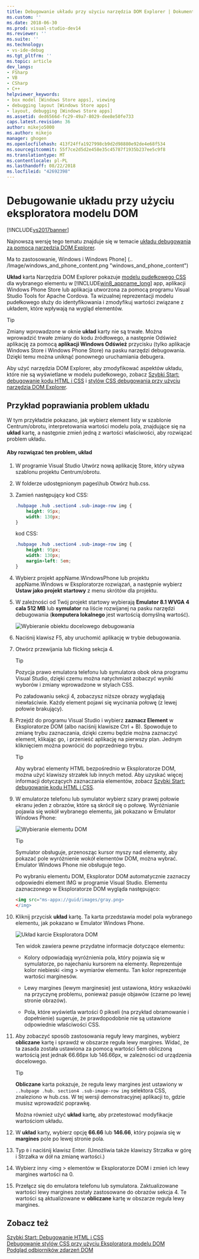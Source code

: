 ```yaml
---
title: Debugowanie układu przy użyciu narzędzia DOM Explorer | Dokumentacja firmy Microsoft
ms.custom: ''
ms.date: 2018-06-30
ms.prod: visual-studio-dev14
ms.reviewer: ''
ms.suite: ''
ms.technology:
- vs-ide-debug
ms.tgt_pltfrm: ''
ms.topic: article
dev_langs:
- FSharp
- VB
- CSharp
- C++
helpviewer_keywords:
- box model [Windows Store apps], viewing
- debugging layout [Windows Store apps]
- layout, debugging [Windows Store apps]
ms.assetid: ded6566d-fc29-49a7-8029-dee8e50fe733
caps.latest.revision: 36
author: mikejo5000
ms.author: mikejo
manager: ghogen
ms.openlocfilehash: 413f24ffa1927998cb9d2d98880e92de4e68f534
ms.sourcegitcommit: 55f7ce2d5d2e458e35c45787f1935b237ee5c9f8
ms.translationtype: MT
ms.contentlocale: pl-PL
ms.lasthandoff: 08/22/2018
ms.locfileid: "42692398"
---
```

# <a name="debug-layout-using-dom-explorer"></a>Debugowanie układu przy użyciu eksploratora modelu DOM
[!INCLUDE[vs2017banner](../includes/vs2017banner.md)]

Najnowszą wersję tego tematu znajduje się w temacie [układu debugowania za pomocą narzędzia DOM Explorer](https://docs.microsoft.com/visualstudio/debugger/debug-layout-using-dom-explorer).  
  
Ma to zastosowanie, Windows i Windows Phone] (.. /Image/windows_and_phone_content.png "windows_and_phone_content")  
  
 **Układ** karta Narzędzia DOM Explorer pokazuje [modelu pudełkowego CSS](http://go.microsoft.com/fwlink/?LinkID=238778) dla wybranego elementu w [!INCLUDE[win8_appname_long](../includes/win8-appname-long-md.md)] app, aplikacji Windows Phone Store lub aplikacja utworzona za pomocą programu Visual Studio Tools for Apache Cordova. Ta wizualnej reprezentacji modelu pudełkowego służy do identyfikowania i zmodyfikuj wartości związane z układem, które wpływają na wygląd elementów.  
  
> [!TIP]
>  Zmiany wprowadzone w oknie **układ** karty nie są trwałe. Można wprowadzić trwałe zmiany do kodu źródłowego, a następnie Odśwież aplikację za pomocą **aplikacji Windows Odśwież** przycisku (tylko aplikacje Windows Store i Windows Phone Store) na pasku narzędzi debugowania. Dzięki temu można uniknąć ponownego uruchamiania debugera.  
  
 Aby użyć narzędzia DOM Explorer, aby zmodyfikować aspektów układu, które nie są wyświetlane w modelu pudełkowego, zobacz [Szybki Start: debugowanie kodu HTML i CSS](../debugger/quickstart-debug-html-and-css.md) i [stylów CSS debugowania przy użyciu narzędzia DOM Explorer](../debugger/debug-css-styles-using-dom-explorer.md).  
  
## <a name="example-of-fixing-a-layout-issue"></a>Przykład poprawiania problem układu  
 W tym przykładzie pokazano, jak wybierz element listy w szablonie Centrum/obrotu, interpretowania wartości modelu pola, znajdujące się na **układ** kartę, a następnie zmień jedną z wartości właściwości, aby rozwiązać problem układu.  
  
#### <a name="to-fix-the-layout-issue"></a>Aby rozwiązać ten problem, układ  
  
1.  W programie Visual Studio Utwórz nową aplikację Store, który używa szablonu projektu Centrum/obrotu.  
  
2.  W folderze udostępnionym pages\hub Otwórz hub.css.  
  
3.  Zamień następujący kod CSS:  
  
    ```css  
    .hubpage .hub .section4 .sub-image-row img {  
        height: 95px;  
        width: 130px;  
    }  
    ```  
  
     kod CSS:  
  
    ```css  
    .hubpage .hub .section4 .sub-image-row img {  
        height: 95px;  
        width: 130px;  
        margin-left: 5em;  
    }  
    ```  
  
4.  Wybierz projekt appName.WindowsPhone lub projektu appName.Windows w Eksploratorze rozwiązań, a następnie wybierz **Ustaw jako projekt startowy** z menu skrótów dla projektu.  
  
5.  W zależności od Twój projekt startowy wybierają **Emulator 8.1 WVGA 4 cala 512 MB** lub **symulator** na liście rozwijanej na pasku narzędzi debugowania (**komputera lokalnego** jest wartością domyślną wartość).  
  
     ![Wybieranie obiektu docelowego debugowania](../debugger/media/js-dom-debug-target-emu.png "JS_DOM_Debug_Target_Emu")  
  
6.  Naciśnij klawisz F5, aby uruchomić aplikację w trybie debugowania.  
  
7.  Otwórz przewijania lub flicking sekcja 4.  
  
    > [!TIP]
    >  Pozycja prawo emulatora telefonu lub symulatora obok okna programu Visual Studio, dzięki czemu można natychmiast zobaczyć wyniki wyborów i zmiany wprowadzone w stylach CSS.  
  
     Po załadowaniu sekcji 4, zobaczysz niższe obrazy wyglądają niewłaściwie. Każdy element pojawi się wycinania połowę (z lewej połowie brakujący).  
  
8.  Przejdź do programu Visual Studio i wybierz **zaznacz Element** w Eksploratorze DOM (albo naciśnij klawisze Ctrl + B). Spowoduje to zmianę trybu zaznaczania, dzięki czemu będzie można zaznaczyć element, klikając go, i przenieść aplikację na pierwszy plan. Jednym kliknięciem można powrócić do poprzedniego trybu.  
  
    > [!TIP]
    >  Aby wybrać elementy HTML bezpośrednio w Eksploratorze DOM, można użyć klawiszy strzałek lub innych metod. Aby uzyskać więcej informacji dotyczących zaznaczania elementów, zobacz [Szybki Start: debugowanie kodu HTML i CSS](../debugger/quickstart-debug-html-and-css.md).  
  
9. W emulatorze telefonu lub symulator wybierz szary prawej połowie ekranu jeden z obrazów, które są skrócił się o połowę. Wyróżnianie pojawia się wokół wybranego elementu, jak pokazano w Emulator Windows Phone:  
  
     ![Wybieranie elementu DOM](../debugger/media/js-css-layout-select.png "JS_CSS_Layout_Select")  
  
    > [!TIP]
    >  Symulator obsługuje, przenosząc kursor myszy nad elementy, aby pokazać pole wyróżnienie wokół elementów DOM, można wybrać. Emulator Windows Phone nie obsługuje tego.  
  
     Po wybraniu elementu DOM, Eksplorator DOM automatycznie zaznaczy odpowiedni element IMG w programie Visual Studio. Elementu zaznaczonego w Eksploratorze DOM wygląda następująco:  
  
    ```html  
    <img src="ms-appx://guid/images/gray.png>   
    </img>  
    ```  
  
10. Kliknij przycisk **układ** kartę. Ta karta przedstawia model pola wybranego elementu, jak pokazano w Emulator Windows Phone.  
  
     ![Układ karcie Eksploratora DOM](../debugger/media/js-css-layout.png "JS_CSS_Layout")  
  
     Ten widok zawiera pewne przydatne informacje dotyczące elementu:  
  
    -   Kolory odpowiadają wyróżnienia pola, który pojawia się w symulatorze, po najechaniu kursorem na elementy. Reprezentuje kolor niebieski \<img > wymiarów elementu. Tan kolor reprezentuje wartości marginesów.  
  
    -   Lewy margines (lewym marginesie) jest ustawiona, który wskazówki na przyczynę problemu, ponieważ pasuje objawów (czarne po lewej stronie obrazów).  
  
    -   Pola, które wyświetla wartości 0 pikseli (na przykład obramowanie i dopełnienie) sugeruje, że prawdopodobnie nie są ustawione odpowiednie właściwości CSS.  
  
11. Aby zobaczyć sposób zastosowania reguły lewy margines, wybierz **obliczane** kartę i sprawdź w obszarze reguła lewy margines. Widać, że ta zasada została ustawiona za pomocą wartości 5em obliczoną wartością jest jednak 66.66px lub 146.66px, w zależności od urządzenia docelowego.  
  
    > [!TIP]
    >  **Obliczane** karta pokazuje, że reguła lewy margines jest ustawiony w `..hubpage .hub. section4 .sub-image-row img` selektora CSS, znaleziono w hub.css. W tej wersji demonstracyjnej aplikacji to, gdzie musisz wprowadzić poprawkę.  
  
     Można również użyć **układ** kartę, aby przetestować modyfikacje wartościom układu.  
  
12. W **układ** karty, wybierz opcję **66.66** lub **146.66**, który pojawia się w **margines** pole po lewej stronie pola.  
  
13. Typ `0` i naciśnij klawisz Enter. (Umożliwia także klawiszy Strzałka w górę i Strzałka w dół na zmianę wartości.)  
  
14. Wybierz inny \<img > elementów w Eksploratorze DOM i zmień ich lewy margines wartości na 0.  
  
15. Przełącz się do emulatora telefonu lub symulatora. Zaktualizowane wartości lewy margines zostały zastosowane do obrazów sekcja 4. Te wartości są aktualizowane w **obliczane** kartę w obszarze reguła lewy margines.  
  
## <a name="see-also"></a>Zobacz też  
 [Szybki Start: Debugowanie HTML i CSS](../debugger/quickstart-debug-html-and-css.md)   
 [Debugowanie stylów CSS przy użyciu Eksploratora modelu DOM](../debugger/debug-css-styles-using-dom-explorer.md)   
 [Podgląd odbiorników zdarzeń DOM](../debugger/view-dom-event-listeners.md)



